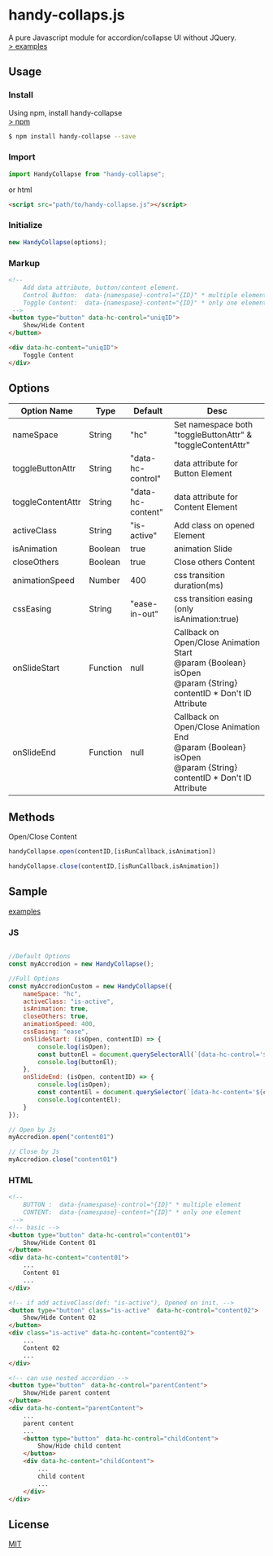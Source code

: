 # handy-collaps.js

A pure Javascript module for accordion/collapse UI without JQuery.  
[> examples](https://handy-collapse.netlify.com/)


## Usage

### Install

Using npm, install handy-collapse  
[> npm](https://www.npmjs.com/package/handy-collapse)

```bash
$ npm install handy-collapse --save
```

### Import

```javascript
import HandyCollapse from "handy-collapse";
```
or html
```html
<script src="path/to/handy-collapse.js"></script>
```
### Initialize

```javascript
new HandyCollapse(options);
```
### Markup

```html
<!-- 
    Add data attribute, button/content element.
    Control Button:  data-{namespase}-control="{ID}" * multiple elements
    Toggle Content:  data-{namespase}-content="{ID}" * only one element
 -->
<button type="button" data-hc-control="uniqID">
    Show/Hide Content
</button>

<div data-hc-content="uniqID">
    Toggle Content
</div>
```
## Options

| Option Name       | Type     | Default           | Desc                                                                                                           |
| ----------------- | -------- | ----------------- | -------------------------------------------------------------------------------------------------------------- |
| nameSpace         | String   | "hc"              | Set namespace both "toggleButtonAttr" & "toggleContentAttr"                                                    |
| toggleButtonAttr  | String   | "data-hc-control" | data attribute for Button Element                                                                              |
| toggleContentAttr | String   | "data-hc-content" | data attribute for Content Element                                                                             |
| activeClass       | String   | "is-active"       | Add class on opened Element                                                                                    |
| isAnimation        | Boolean  | true              | animation Slide                                                                                                |
| closeOthers       | Boolean  | true              | Close others Content                                                                                           |
| animationSpeed     | Number   | 400               | css transition duration(ms)                                                                                    |
| cssEasing         | String   | "ease-in-out"     | css transition easing (only isAnimation:true)                                                                   |
| onSlideStart      | Function | null              | Callback on Open/Close Animation Start <br> @param {Boolean} isOpen <br> @param {String} contentID \* Don't ID Attribute |
| onSlideEnd        | Function | null              | Callback on Open/Close Animation End <br>  @param {Boolean} isOpen <br> @param {String} contentID \* Don't ID Attribute                                                                               |


## Methods

Open/Close Content
```javascript
handyCollapse.open(contentID,[isRunCallback,isAnimation])
```
```javascript
handyCollapse.close(contentID,[isRunCallback,isAnimation])
```

## Sample
[examples](https://handy-collapse.netlify.com/)  

### JS
```javascript

//Default Options
const myAccrodion = new HandyCollapse();

//Full Options
const myAccrodionCustom = new HandyCollapse({
    nameSpace: "hc",
    activeClass: "is-active",
    isAnimation: true,
    closeOthers: true,
    animationSpeed: 400,
    cssEasing: "ease",
    onSlideStart: (isOpen, contentID) => {
        console.log(isOpen);
        const buttonEl = document.querySelectorAll(`[data-hc-control='${contentID}']`);
        console.log(buttonEl);
    },
    onSlideEnd: (isOpen, contentID) => {
        console.log(isOpen);
        const contentEl = document.querySelector(`[data-hc-content='${contentID}']`);
        console.log(contentEl);
    }
});

// Open by Js
myAccrodion.open("content01")

// Close by Js
myAccrodion.close("content01")
```
### HTML
```html
<!-- 
    BUTTON :  data-{namespase}-control="{ID}" * multiple element
    CONTENT:  data-{namespase}-content="{ID}" * only one element
 -->
<!-- basic -->
<button type="button" data-hc-control="content01">
    Show/Hide Content 01
</button>
<div data-hc-content="content01">
    ...
    Content 01
    ...
</div>

<!-- if add activeClass(def: "is-active"), Opened on init. -->
<button type="button" class="is-active"　data-hc-control="content02">
    Show/Hide Content 02
</button>
<div class="is-active" data-hc-content="content02">
    ...
    Content 02
    ...
</div>

<!-- can use nested accordion -->
<button type="button"　data-hc-control="parentContent">
    Show/Hide parent content
</button>
<div data-hc-content="parentContent">
    ...
    parent content
    ...
    <button type="button"　data-hc-control="childContent">
        Show/Hide child content
    </button>
    <div data-hc-content="childContent">
        ...
        child content
        ...
    </div>
</div>
```

## License

[MIT](./LICENSE.txt)
